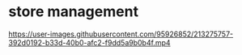 # store management

https://user-images.githubusercontent.com/95926852/213275757-392d0192-b33d-40b0-afc2-f9dd5a9b0b4f.mp4

